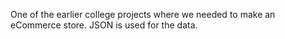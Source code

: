 One of the earlier college projects where we needed to make an eCommerce store. JSON is used for the data.
